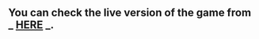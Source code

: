 ## You can check the live version of the game from **_ [HERE](https://dashboard.heroku.com/apps/tenzies-game-moustf) _**.

